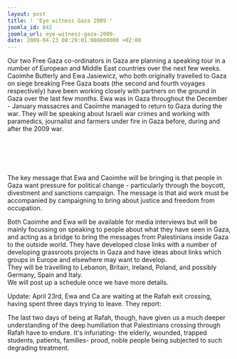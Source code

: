 ```yaml
---
layout: post
title: ! 'Eye witness Gaza 2009 '
joomla_id: 842
joomla_url: eye-witness-gaza-2009-
date: 2009-04-23 08:29:01.000000000 +02:00
---
```

<p>Our two Free Gaza co-ordinators in Gaza are planning a speaking tour in a number of European and Middle East countries over the next few weeks.<br />Caoimhe Butterly and Ewa Jasiewicz, who both originally travelled to Gaza on siege breaking Free Gaza boats (the second and fourth voyages respectively) have been working closely with partners on the ground in Gaza over the last few months. Ewa was in Gaza throughout the December - January massacres and Caoimhe managed to return to Gaza during the war. They will be speaking about Israeli war crimes and working with paramedics, journalist and farmers under fire in Gaza before, during and after the 2009 war.</p>
<p> </p>
<p> </p>

<br />The key message that Ewa and Caoimhe will be bringing is that people in Gaza want pressure for political change - particularly through the boycott, divestment and sanctions campaign. The message is that aid work must be accompanied by campaigning to bring about justice and freedom from occupation.
<div></div>
<p>Both Caoimhe and Ewa will be available for media interviews but will be mainly focussing on speaking to people about what they have seen in Gaza, and acting as a bridge to bring the messages from Palestinians inside Gaza to the outside world. They have developed close links with a number of developing grassroots projects in Gaza and have ideas about links which groups in Europe and elsewhere may want to develop. <br />They will be travelling to Lebanon, Britain, Ireland, Poland, and possibly Germany, Spain and Italy.<br />We will post up a schedule once we have more details.</p>
<p>Update: April 23rd, Ewa and Ca are waiting at the Rafah exit crossing, having spent three days trying to leave. They report:</p>
<p>The last two days of being at Rafah, though, have given us a much deeper understanding of the deep humiliation that Palestinians crossing through Rafah have to endure. It's infuriating- the elderly, wounded, trapped students, patients, families- proud, noble people being subjected to such degrading treatment.</p>
